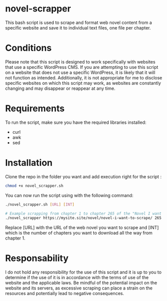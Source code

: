 # novel-scrapper

This bash script is used to scrape and format web novel content from a specific website and save it to individual text files, one file per chapter.

# Conditions

Please note that this script is designed to work specifically with websites that use a specific WordPress CMS. If you are attempting to use this script on a website that does not use a specific WordPress, it is likely that it will not function as intended. Additionally, it is not appropriate for me to disclose specific websites on which this script may work, as websites are constantly changing and may disappear or reappear at any time.

# Requirements

To run the script, make sure you have the required libraries installed:

 -  curl
 -  awk
 -  sed

# Installation

Clone the repo in the folder you want and add execution right for the script : 

```bash
chmod +x novel_scrapper.sh
```

You can now run the script using with the following command:

```bash
./novel_scrapper.sh [URL] [INT]
```

```bash
# Example scrapping from chapter 1 to chapter 265 of the "Novel I want to scrape"
./novel_scrapper https://mysite.site/novel/novel-i-want-to-scrape/ 265
```

Replace [URL] with the URL of the web novel you want to scrape and [INT] which is the number of chapters you want to download all the way from chapter 1.

# Responsability

I do not hold any responsibility for the use of this script and it is up to you to determine if the use of it is in accordance with the terms of use of the website and the applicable laws. 
Be mindful of the potential impact on the website and its servers, as excessive scraping can place a strain on the resources and potentially lead to negative consequences.
